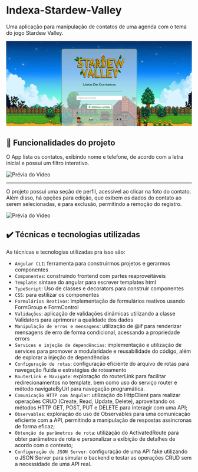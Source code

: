 
# Indexa-Stardew-Valley

Uma aplicação para manipulação de contatos de uma agenda com o tema do jogo Stardew Valley.

![Descrição da Imagem](/img/readme.img.png)


## 🔨 Funcionalidades do projeto

O App lista os contatos, exibindo nome e telefone, de acordo com a letra inicial e possui um filtro interativo.

![Prévia do Vídeo](/img/video.tela.gif)

<hr>

O projeto possui uma seção de perfil, acessível ao clicar na foto do contato. Além disso, há opções para edição, que exibem os dados do contato ao serem selecionadas, e para exclusão, permitindo a remoção do registro.

![Prévia do Vídeo](/img/video.perfil.gif)

## ✔️ Técnicas e tecnologias utilizadas

As técnicas e tecnologias utilizadas pra isso são:

- `Angular CLI`: ferramenta para construirmos projetos e gerarmos componentes
- `Componentes`: construindo frontend com partes reaproveitáveis
- `Template`: sintaxe do angular para escrever templates html
- `TypeScript`: Uso de classes e decorators para construir componentes
- `CSS`: para estilizar os componentes
- `Formulários Reativos`: implementação de formulários reativos usando FormGroup e FormControl
- `Validações`: aplicação de validações dinâmicas utilizando a classe Validators para aprimorar a qualidade dos dados
- `Manipulação de erros e mensagens`: utilização de @if para renderizar mensagens de erro de forma condicional, acessando a propriedade errors
- `Services e injeção de dependências`: implementação e utilização de services para promover a modularidade e reusabilidade do código, além de explorar a injeção de dependências
- `Configuração de rotas`: configuração eficiente do arquivo de rotas para navegação fluida e estratégias de roteamento
- `RouterLink e Navigate`: exploração do routerLink para facilitar redirecionamentos no template, bem como uso do serviço router e método navigateByUrl para navegação programática.
- `Comunicação HTTP com Angular`: utilização do HttpClient para realizar operações CRUD (Create, Read, Update, Delete), aproveitando os métodos HTTP GET, POST, PUT e DELETE para interagir com uma API;
- `Observables`: exploração do uso de Observables para uma comunicação eficiente com a API, permitindo a manipulação de respostas assíncronas de forma eficaz;
- `Obtenção de parâmetros de rota`: utilização do ActivatedRoute para obter parâmetros de rota e personalizar a exibição de detalhes de acordo com o contexto;
- `Configuração do JSON Server`: configuração de uma API fake utilizando o JSON Server para simular o backend e testar as operações CRUD sem a necessidade de uma API real.


